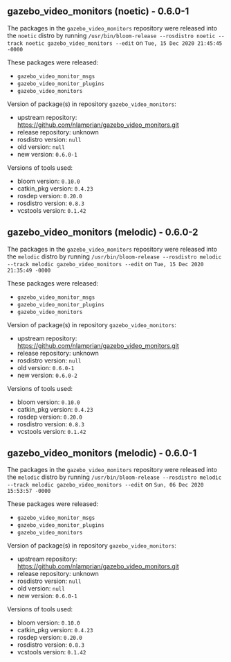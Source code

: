 ## gazebo_video_monitors (noetic) - 0.6.0-1

The packages in the `gazebo_video_monitors` repository were released into the `noetic` distro by running `/usr/bin/bloom-release --rosdistro noetic --track noetic gazebo_video_monitors --edit` on `Tue, 15 Dec 2020 21:45:45 -0000`

These packages were released:
- `gazebo_video_monitor_msgs`
- `gazebo_video_monitor_plugins`
- `gazebo_video_monitors`

Version of package(s) in repository `gazebo_video_monitors`:

- upstream repository: https://github.com/nlamprian/gazebo_video_monitors.git
- release repository: unknown
- rosdistro version: `null`
- old version: `null`
- new version: `0.6.0-1`

Versions of tools used:

- bloom version: `0.10.0`
- catkin_pkg version: `0.4.23`
- rosdep version: `0.20.0`
- rosdistro version: `0.8.3`
- vcstools version: `0.1.42`


## gazebo_video_monitors (melodic) - 0.6.0-2

The packages in the `gazebo_video_monitors` repository were released into the `melodic` distro by running `/usr/bin/bloom-release --rosdistro melodic --track melodic gazebo_video_monitors --edit` on `Tue, 15 Dec 2020 21:35:49 -0000`

These packages were released:
- `gazebo_video_monitor_msgs`
- `gazebo_video_monitor_plugins`
- `gazebo_video_monitors`

Version of package(s) in repository `gazebo_video_monitors`:

- upstream repository: https://github.com/nlamprian/gazebo_video_monitors.git
- release repository: unknown
- rosdistro version: `null`
- old version: `0.6.0-1`
- new version: `0.6.0-2`

Versions of tools used:

- bloom version: `0.10.0`
- catkin_pkg version: `0.4.23`
- rosdep version: `0.20.0`
- rosdistro version: `0.8.3`
- vcstools version: `0.1.42`


## gazebo_video_monitors (melodic) - 0.6.0-1

The packages in the `gazebo_video_monitors` repository were released into the `melodic` distro by running `/usr/bin/bloom-release --rosdistro melodic --track melodic gazebo_video_monitors --edit` on `Sun, 06 Dec 2020 15:53:57 -0000`

These packages were released:
- `gazebo_video_monitor_msgs`
- `gazebo_video_monitor_plugins`
- `gazebo_video_monitors`

Version of package(s) in repository `gazebo_video_monitors`:

- upstream repository: https://github.com/nlamprian/gazebo_video_monitors.git
- release repository: unknown
- rosdistro version: `null`
- old version: `null`
- new version: `0.6.0-1`

Versions of tools used:

- bloom version: `0.10.0`
- catkin_pkg version: `0.4.23`
- rosdep version: `0.20.0`
- rosdistro version: `0.8.3`
- vcstools version: `0.1.42`


